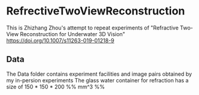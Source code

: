 # RefrectiveTwoViewReconstruction
This is Zhizhang Zhou's attempt to repeat experiments of "Refractive Two-View Reconstruction for Underwater 3D Vision" https://doi.org/10.1007/s11263-019-01218-9

## Data
The Data folder contains experiment facilities and image pairs obtained by my in-persion experiments
The glass water container for refraction has a size of 150 * 150 * 200 %% mm^3 %%
